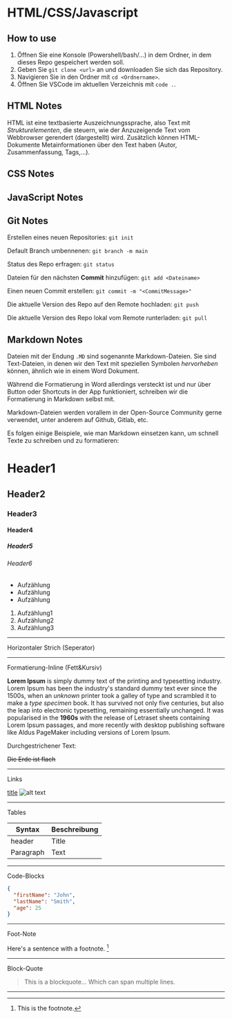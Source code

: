 # HTML/CSS/Javascript

## How to use

1. Öffnen Sie eine Konsole (Powershell/bash/...) in dem Ordner, in dem dieses Repo gespeichert werden soll.
2. Geben Sie `git clone <url>` an und downloaden Sie sich das Repository.
3. Navigieren Sie in den Ordner mit `cd <Ordnername>`.
4. Öffnen Sie VSCode im aktuellen Verzeichnis mit `code .`.

## HTML Notes

HTML ist eine textbasierte Auszeichnungssprache, also Text mit *Strukturelementen*, die steuern, wie der Anzuzeigende Text vom Webbrowser gerendert (dargestellt) wird. Zusätzlich können HTML-Dokumente Metainformationen über den Text haben (Autor, Zusammenfassung, Tags,...).

## CSS Notes

## JavaScript Notes

## Git Notes

Erstellen eines neuen Repositories: `git init`

Default Branch umbennenen: `git branch -m main`

Status des Repo erfragen: `git status`

Dateien für den nächsten **Commit** hinzufügen: `git add <Dateiname>`

Einen neuen Commit erstellen: `git commit -m "<CommitMessage>"`

Die aktuelle Version des Repo auf den Remote hochladen: `git push`

Die aktuelle Version des Repo lokal vom Remote runterladen: `git pull`


## Markdown Notes

Dateien mit der Endung `.MD` sind sogenannte Markdown-Dateien. Sie sind Text-Dateien, in denen wir den Text mit speziellen Symbolen *hervorheben* können, ähnlich wie in einem Word Dokument.

Während die Formatierung in Word allerdings versteckt ist und nur über Button oder Shortcuts in der App funktioniert, schreiben wir die Formatierung in Markdown selbst mit.

Markdown-Dateien werden vorallem in der Open-Source Community gerne verwendet, unter anderem auf Github, Gitlab, etc.

Es folgen einige Beispiele, wie man Markdown einsetzen kann, um schnell Texte zu schreiben und zu formatieren:

# Header1
## Header2
### Header3
#### Header4
##### Header5
###### Header6

- Aufzählung
- Aufzählung
- Aufzählung

1. Aufzählung1
2. Aufzählung2
3. Aufzählung3

---

Horizontaler Strich (Seperator)

---

Formatierung-Inline (Fett&Kursiv)

**Lorem Ipsum** is simply dummy text of the printing and typesetting industry. Lorem Ipsum has been the industry's standard dummy text ever since the 1500s, when an *unknown* printer took a galley of type and scrambled it to make a *type specimen* book. It has survived not only five centuries, but also the leap into electronic typesetting, remaining essentially unchanged. It was popularised in the **1960s** with the release of Letraset sheets containing Lorem Ipsum passages, and more recently with desktop publishing software like Aldus PageMaker including versions of Lorem Ipsum.

Durchgestrichener Text:

~~Die Erde ist flach~~

---

Links

[title](https://www.example.com)
![alt text](image.jpg)

---

Tables

| Syntax | Beschreibung |
| ------ | ------------ |
| header | Title |
| Paragraph | Text |

---

Code-Blocks

```json
{
  "firstName": "John",
  "lastName": "Smith",
  "age": 25
}
```

---

Foot-Note

Here's a sentence with a footnote. [^1]

[^1]: This is the footnote.

---

Block-Quote

> This is a blockquote...
> Which can span multiple lines.

---